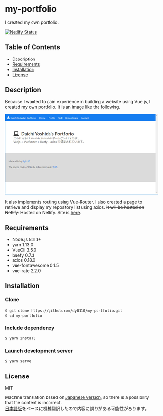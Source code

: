 # my-portfolio
I created my own portfolio. 

[![Netlify Status](https://api.netlify.com/api/v1/badges/c07fd2bd-a6f8-468c-ae26-c1cb26a41746/deploy-status)](https://app.netlify.com/sites/dydev-portfolio-b176b1/deploys)

## Table of Contents

  - [Description](#description)
  - [Requirements](#requirements)
  - [Installation](#installation)
  - [License](#license)

## Description

Because I wanted to gain experience in building a website using Vue.js, I created my own portfolio. It is an image like the following.

![alt](./img/2019-03-19_155904.jpg)

It also implements routing using Vue-Router.
I also created a page to retrieve and display my repository list using axios.
~~It will be hosted on Netlify.~~
Hosted on Netlify. Site is [here](https://dydev-portfolio-b176b1.netlify.com/#/).

## Requirements

* Node.js 8.11.1+
* yarn 1.13.0
* VueCli 3.5.0
* buefy 0.7.3
* axios 0.18.0
* vue-fontawesome 0.1.5
* vue-rate 2.2.0

## Installation

### Clone

```
$ git clone https://github.com/dy0110/my-portfolio.git
$ cd my-portfolio
```

### Include dependency

```
$ yarn install
```

### Launch development server

```
$ yarn serve
```
## License

MIT

Machine translation based on [Japanese version](READEME.ja.md), so there is a possibility that the content is incorrect.  
[日本語版](READEME.ja.md)をベースに機械翻訳したので内容に誤りがある可能性があります。